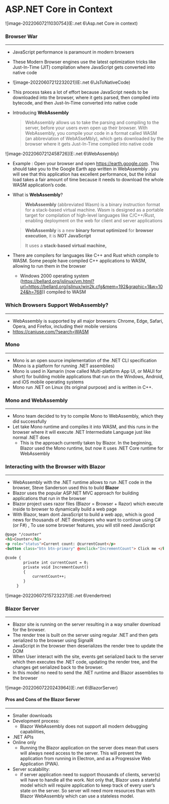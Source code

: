 # ASP.NET Core in Context

![image-20220607211030754](E:\.net 6\Asp.net Core in context)



### Browser War

---

- JavaScript performance is paramount in modern browsers
- These Modern Browser engines use the latest optimization tricks like Just-In-Time (JIT) compilation where JavaScript
  gets converted into native code
- ![image-20220607212232021](E:\.net 6\JsToNativeCode)

- This process takes a lot of effort because JavaScript needs to be downloaded into the browser, where it gets parsed, then compiled into bytecode, and then Just-In-Time converted into native code

- Introducing **WebAssembly**

  >WebAssembly allows us to take the parsing and compiling to the server, before your users even open up their browser. With WebAssembly, you compile your code in a format called WASM (an abbreviation of WebASseMbly), which gets downloaded by the browser where it gets Just-In-Time compiled into native code

![image-20220607212458726](E:\.net 6\WebAssembly)

- Example : Open your browser and open https://earth.google.com. This should take you to
  the Google Earth app written in WebAssembly .  you will see that this application has excellent performance, but the
  initial load takes a fair amount of time because it needs to download the whole WASM application’s code.

- What is **WebAssembly**? 

  >**WebAssembly** (abbreviated Wasm) is a binary instruction format for a stack-based virtual machine. Wasm is designed as a portable target for compilation of high-level languages like C/C++/Rust, enabling deployment on the web for client and server applications

  >  **WebAssembly** is a new **binary format optimized** for **browser execution**, it is **NOT JavaScript**
  >
  > It uses a **stack-based virtual machine,**

- There are compilers for languages like C++ and Rust which compile to WASM. Some people have compiled C++ applications to WASM, allowing to run them in the browser

  - Windows 2000 operating system (https://bellard.org/jslinux/vm.html?url=https://bellard.org/jslinux/win2k.cfg&mem=192&graphic=1&w=1024&h=768)) compiled to WASM

### Which Browsers Support WebAssembly?

---

- WebAssembly is supported by all major browsers: Chrome, Edge, Safari, Opera, and Firefox, including their mobile versions
- https://caniuse.com/?search=WASM

### Mono

---

- Mono is an open source implementation of the .NET CLI specification (Mono is a platform for running .NET assemblies)
- Mono is used in Xamarin (now called Multi-platform App UI, or MAUI for short) for building mobile applications that run on
  the Windows, Android, and iOS mobile operating systems
- Mono run .NET on Linux (its original purpose) and is written in C++.



### Mono and WebAssembly

---

- Mono team decided to try to compile Mono to WebAssembly, which they did successfully
- Let take  Mono runtime and compiles it into WASM, and this runs in the browser where it will execute .NET Intermediate Language just like normal .NET does
  - This is the approach currently taken by Blazor. In the beginning, Blazor used the
    Mono runtime, but  now it uses  .NET Core runtime for WebAssembly

### Interacting with the Browser with Blazor

---

- WebAssembly with the .NET runtime allows  to run .NET code in the browser, Steve Sanderson used this to build **Blazor**
- Blazor uses the popular ASP.NET MVC approach for building applications that run in the browser
- Blazor project uses  razor files (Blazor = Browser + Razor) which execute inside to browser to dynamically build a web page
- With Blazor, team dont JavaScript to build a web app, which is good news for thousands of .NET developers
  who want to continue using C# (or F#) , To use some browser features, you will still need JavaScript



```html
@page "/counter"
<h1>Counter</h1>
<p role="status">Current count: @currentCount</p>
<button class="btn btn-primary" @onclick="IncrementCount"> Click me </button>

@code {
		private int currentCount = 0;
		private void IncrementCount()
		{
			currentCount++;
		}
	 }
```

![image-20220607215723237](E:\.net 6\rendertree)

### Blazor Server

---

- Blazor site is running on the server resulting in a way smaller download for the browser.
- The render tree is built on the server using regular .NET and then gets serialized to the browser using SignalR
- JavaScript in the browser then deserializes the render tree to update the DOM
- When User interact with the site, events get serialized back to the server which then executes the .NET code, updating the render tree, and the changes get serialized back to the browser.
- In this model  no need to send the .NET runtime and Blazor assemblies to the browser

![image-20220607220243964](E:\.net 6\BlazorServer)

#### Pros and Cons of the Blazor Server

---

- Smaller downloads
- Development process:
  - Blazor WebAssembly does not support all modern debugging capabilities,
- .NET APIs
- Online only
  - Running the Blazor application on the server does mean that users will always need access to the server. This will
    prevent the application from running in Electron, and as a Progressive Web Application (PWA).
- Server scalability:
  -  if server application need to support thousands of clients,  server(s) will have to handle all the work. Not
    only that, Blazor uses a stateful model which will require application to keep track of every user’s state on the server. So  server will need more resources than with Blazor WebAssembly which can use a stateless model.


